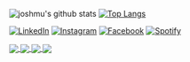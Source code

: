 <!-- GIF -->
<!-- <img src="https://media.giphy.com/media/6P5ghEyGd6Kqs/giphy.gif" width="600" height="200"> -->

![joshmu's github stats](https://github-readme-stats-joshmu.vercel.app/api?username=joshmu&count_private=true&show_icons=true&theme=dracula)
[![Top Langs](https://github-readme-stats-joshmu.vercel.app/api/top-langs/?username=joshmu&layout=compact&theme=dracula)](https://github.com/joshmu)

<a href="https://www.linkedin.com/in/joshmu" target="_blank"><img src="https://img.shields.io/badge/LinkedIn-%230077B5.svg?&style=flat-square&logo=linkedin&logoColor=white" alt="LinkedIn"></a>
<a href="https://www.instagram.com/joshmu" target="_blank"><img src="https://img.shields.io/badge/Instagram-%23E4405F.svg?&style=flat-square&logo=instagram&logoColor=white" alt="Instagram"></a>
<a href="https://www.facebook.com/joshmu" target="_blank"><img src="https://img.shields.io/badge/Facebook-%231877F2.svg?&style=flat-square&logo=facebook&logoColor=white" alt="Facebook"></a>
<a href="https://open.spotify.com/user/1232907388?si=w36ay0OKTyiciaBVGpMNSA" target="_blank"><img src="https://img.shields.io/badge/Spotify-%231ED760.svg?&style=flat-square&logo=spotify&logoColor=white" alt="Spotify"></a>

<a href="https://github.com/joshmu/videonote">
  <img align="center" src="https://github-readme-stats-joshmu.vercel.app/api/pin/?username=joshmu&repo=videonote&theme=dracula" />
</a>
<a href="https://github.com/joshmu/joshmu-dev-website">
  <img align="center" src="https://github-readme-stats-joshmu.vercel.app/api/pin/?username=joshmu&repo=joshmu-dev-website&theme=dracula" />
</a>
<a href="https://github.com/joshmu/joshmu-dance-website">
  <img align="center" src="https://github-readme-stats-joshmu.vercel.app/api/pin/?username=joshmu&repo=joshmu-dance-website&theme=dracula" />
</a>
<a href="https://github.com/joshmu/videonote-graphql-server">
  <img align="center" src="https://github-readme-stats-joshmu.vercel.app/api/pin/?username=joshmu&repo=videonote-graphql-server&theme=dracula" />
</a>
